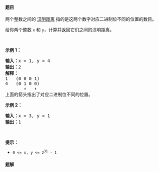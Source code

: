 #### 题目
<p>两个整数之间的 <a href="https://baike.baidu.com/item/%E6%B1%89%E6%98%8E%E8%B7%9D%E7%A6%BB">汉明距离</a> 指的是这两个数字对应二进制位不同的位置的数目。</p>

<p>给你两个整数 <code>x</code> 和 <code>y</code>，计算并返回它们之间的汉明距离。</p>

<p> </p>

<p><strong>示例 1：</strong></p>

<pre>
<strong>输入：</strong>x = 1, y = 4
<strong>输出：</strong>2
<strong>解释：</strong>
1   (0 0 0 1)
4   (0 1 0 0)
       ↑   ↑
上面的箭头指出了对应二进制位不同的位置。
</pre>

<p><strong>示例 2：</strong></p>

<pre>
<strong>输入：</strong>x = 3, y = 1
<strong>输出：</strong>1
</pre>

<p> </p>

<p><strong>提示：</strong></p>

<ul>
	<li><code>0 <= x, y <= 2<sup>31</sup> - 1</code></li>
</ul>


 #### 题解
